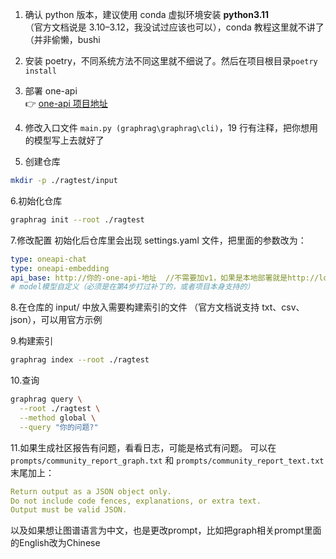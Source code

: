 1. 确认 python 版本，建议使用 conda 虚拟环境安装 **python3.11**  
（官方文档说是 3.10–3.12，我没试过应该也可以），conda 教程这里就不讲了（并非偷懒，bushi

2. 安装 poetry，不同系统方法不同这里就不细说了。然后在项目根目录`poetry install`

3. 部署 one-api  
👉 [one-api 项目地址](https://github.com/songquanpeng/one-api)

4. 修改入口文件 `main.py (graphrag\graphrag\cli)`，19 行有注释，把你想用的模型写上去就好了

5. 创建仓库
```bash
mkdir -p ./ragtest/input
```

6.初始化仓库
```bash
graphrag init --root ./ragtest
```

7.修改配置 
初始化后仓库里会出现 settings.yaml 文件，把里面的参数改为：
```yaml
type: oneapi-chat
type: oneapi-embedding
api_base: http://你的-one-api-地址  //不需要加v1，如果是本地部署就是http://localhost:端口
# model模型自定义（必须是在第4步打过补丁的，或者项目本身支持的）
```

8.在仓库的 input/ 中放入需要构建索引的文件
（官方文档说支持 txt、csv、json），可以用官方示例

9.构建索引
```bash
graphrag index --root ./ragtest
```

10.查询
```bash
graphrag query \
  --root ./ragtest \
  --method global \
  --query "你的问题?"
```
11.如果生成社区报告有问题，看看日志，可能是格式有问题。
可以在 `prompts/community_report_graph.txt` 和 `prompts/community_report_text.txt` 末尾加上：
```yaml
Return output as a JSON object only.
Do not include code fences, explanations, or extra text.
Output must be valid JSON.
```
以及如果想让图谱语言为中文，也是更改prompt，比如把graph相关prompt里面的English改为Chinese
